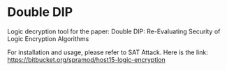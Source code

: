 # Double DIP  

Logic decryption tool for the paper: Double DIP: Re-Evaluating Security of Logic Encryption Algorithms

For installation and usage, please refer to SAT Attack. Here is the link: https://bitbucket.org/spramod/host15-logic-encryption
